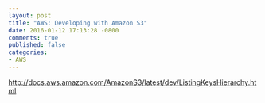 ```yaml
---
layout: post
title: "AWS: Developing with Amazon S3"
date: 2016-01-12 17:13:28 -0800
comments: true
published: false
categories: 
- AWS
---
```


http://docs.aws.amazon.com/AmazonS3/latest/dev/ListingKeysHierarchy.html

